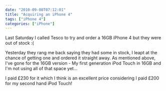 ```yaml
---
date: "2010-09-08T07:12:01"
title: "Acquiring an iPhone 4"
tags: ["iPhone 4"]
categories: ["iPhone"]
---
```


Last Saturday I called Tesco to try and order a 16GB iPhone 4 but they were out of stock :(

Yesterday they rang me back saying they had some in stock, I leapt at the chance of getting one and ordered it straight away.
As mentioned above, I've gone for the 16GB version - My first generation iPod Touch in 16GB and I'm not using all of that space yet...

I paid £230 for it which I think is an excellent price considering I paid £200 for my second hand iPod Touch!
